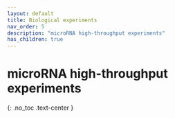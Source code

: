 ```yaml
---
layout: default
title: Biological experiments
nav_order: 5
description: "microRNA high-throughput experiments"
has_children: true
---
```


# microRNA high-throughput experiments
{: .no_toc .text-center }
